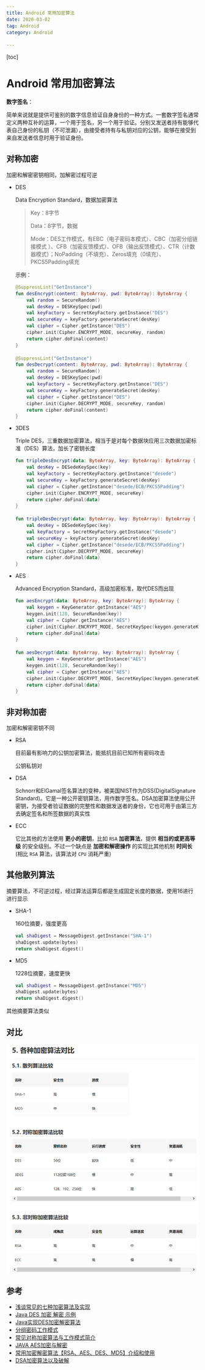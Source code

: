 ```yaml
---
title: Android 常用加密算法
date: 2020-03-02
tag: Android
category: Android

---
```


[toc]

# Android 常用加密算法

**数字签名**：

简单来说就是提供可鉴别的数字信息验证自身身份的一种方式。一套数字签名通常定义两种互补的运算，一个用于签名，另一个用于验证。分别又发送者持有能够代表自己身份的私钥（不可泄漏），由接受者持有与私钥对应的公钥，能够在接受到来自发送者信息时用于验证身份。

## 对称加密

加密和解密密钥相同，加解密过程可逆

- DES

    Data Encryption Standard，数据加密算法

    > Key：8字节
    >
    > Data：8字节，数据
    >
    > Mode：DES工作模式，有EBC（电子密码本模式）、CBC（加密分组链接模式  ）、CFB（加密反馈模式）、OFB（输出反馈模式）、CTR（计数器模式）；NoPadding（不填充）、Zeros填充（0填充）、PKCS5Padding填充

    示例：

    ```kotlin
    @SuppressLint("GetInstance")
    fun desEncrypt(content: ByteArray, pwd: ByteArray): ByteArray {
        val random = SecureRandom()
        val desKey = DESKeySpec(pwd)
        val keyFactory = SecretKeyFactory.getInstance("DES")
        val secureKey = keyFactory.generateSecret(desKey)
        val cipher = Cipher.getInstance("DES")
        cipher.init(Cipher.ENCRYPT_MODE, secureKey, random)
        return cipher.doFinal(content)
    }
    
    @SuppressLint("GetInstance")
    fun desDecrypt(content: ByteArray, pwd: ByteArray): ByteArray {
        val random = SecureRandom()
        val desKey = DESKeySpec(pwd)
        val keyFactory = SecretKeyFactory.getInstance("DES")
        val secureKey = keyFactory.generateSecret(desKey)
        val cipher = Cipher.getInstance("DES")
        cipher.init(Cipher.DECRYPT_MODE, secureKey, random)
        return cipher.doFinal(content)
    }
    ```

    

- 3DES

    Triple DES，三重数据加密算法，相当于是对每个数据块应用三次数据加密标准（DES）算法，加长了密钥长度

    ```kotlin
    fun tripleDesEncrypt(data: ByteArray, key: ByteArray): ByteArray {
        val desKey = DESedeKeySpec(key)
        val keyFactory = SecretKeyFactory.getInstance("desede")
        val secureKey = keyFactory.generateSecret(desKey)
        val cipher = Cipher.getInstance("desede/ECB/PKCS5Padding")
        cipher.init(Cipher.ENCRYPT_MODE, secureKey)
        return cipher.doFinal(data)
    }
    
    fun tripleDesDecrypt(data: ByteArray, key: ByteArray): ByteArray {
        val desKey = DESedeKeySpec(key)
        val keyFactory = SecretKeyFactory.getInstance("desede")
        val secureKey = keyFactory.generateSecret(desKey)
        val cipher = Cipher.getInstance("desede/ECB/PKCS5Padding")
        cipher.init(Cipher.DECRYPT_MODE, secureKey)
        return cipher.doFinal(data)
    }
    ```

    

- AES

    Advanced Encryption Standard，高级加密标准，取代DES而出现

    ```kotlin
    fun aesEncrypt(data: ByteArray, key: ByteArray): ByteArray {
        val keygen = KeyGenerator.getInstance("AES")
        keygen.init(128, SecureRandom(key))
        val cipher = Cipher.getInstance("AES")
        cipher.init(Cipher.ENCRYPT_MODE, SecretKeySpec(keygen.generateKey().encoded, "AES"))
        return cipher.doFinal(data)
    }
    
    fun aesDecrypt(data: ByteArray, key: ByteArray): ByteArray {
        val keygen = KeyGenerator.getInstance("AES")
        keygen.init(128, SecureRandom(key))
        val cipher = Cipher.getInstance("AES")
        cipher.init(Cipher.DECRYPT_MODE, SecretKeySpec(keygen.generateKey().encoded, "AES"))
        return cipher.doFinal(data)
    }
    ```

    

## 非对称加密

加密和解密密钥不同

- RSA

    目前最有影响力的公钥加密算法，能抵抗目前已知所有密码攻击

    公钥私钥对

- DSA

    Schnorr和ElGamal签名算法的变种，被美国NIST作为DSS(DigitalSignature  Standard)。它是一种公开密钥算法，用作数字签名。DSA加密算法使用公开密钥，为接受者验证数据的完整性和数据发送者的身份，它也可用于由第三方去确定签名和所签数据的真实性

- ECC

    它比其他的方法使用 **更小的密钥**，比如 `RSA` **加密算法**，提供 **相当的或更高等级** 的安全级别。不过一个缺点是 **加密和解密操作** 的实现比其他机制 **时间长** (相比 `RSA` 算法，该算法对 `CPU` 消耗严重)

## 其他散列算法

摘要算法，不可逆过程，经过算法运算后都是生成固定长度的数据，使用16进行进行显示

- SHA-1

    160位摘要，强度更高

    ```kotlin
    val shaDigest = MessageDigest.getInstance("SHA-1")
    shaDigest.update(bytes)
    return shaDigest.digest()
    ```

    

- MD5

    1228位摘要，速度更快

    ```kotlin
    val shaDigest = MessageDigest.getInstance("MD5")
    shaDigest.update(bytes)
    return shaDigest.digest()
    ```

    

其他摘要算法类似

## 对比

![算法比较](https://raw.githubusercontent.com/MinorPeng/Image/master/android_encryption_compare.png)

## 参考

- [浅谈常见的七种加密算法及实现](https://juejin.im/post/5b48b0d7e51d4519962ea383)
- [Java DES 加密 解密 示例](https://blog.csdn.net/Techzero/article/details/17282637)
- [Java实现DES加密解密算法](https://blog.csdn.net/mrli113/article/details/72884301)
- [分组密码工作模式](https://zh.wikipedia.org/wiki/%E5%88%86%E7%BB%84%E5%AF%86%E7%A0%81%E5%B7%A5%E4%BD%9C%E6%A8%A1%E5%BC%8F)
- [常见对称加密算法与工作模式简介](https://blog.csdn.net/alwaysrun/article/details/89076403)
- [JAVA AES加密与解密](https://blog.csdn.net/u011781521/article/details/77932321)
- [常用加密解密算法【RSA、AES、DES、MD5】介绍和使用](https://blog.csdn.net/u013565368/article/details/53081195)
- [DSA加密算法以及破解](https://blog.csdn.net/happen_if/article/details/85219306)

